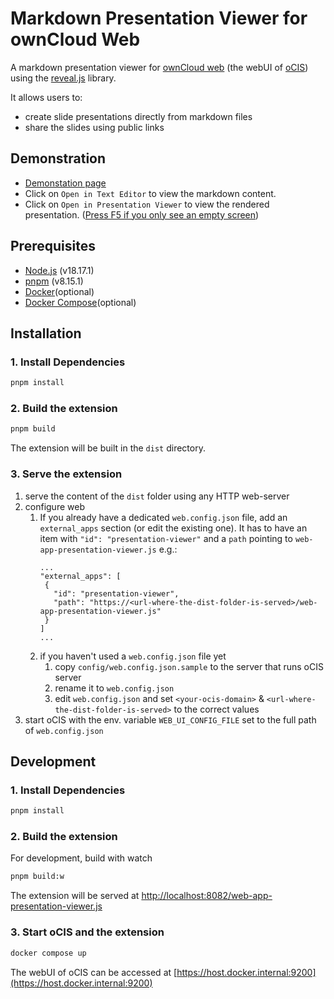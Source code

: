 # Markdown Presentation Viewer for ownCloud Web

A markdown presentation viewer for [ownCloud web](https://github.com/owncloud/web/) (the webUI of [oCIS](https://github.com/owncloud/ocis/)) using the [reveal.js](https://revealjs.com/) library.

It allows users to:
- create slide presentations directly from markdown files
- share the slides using public links

## Demonstration
- [Demonstation page](https://ocis.in-nepal.de/files/link/public/bdSEsErbfGKoOIt?fileId=bdSEsErbfGKoOIt&files-public-link-view-mode=resource-table)
- Click on `Open in Text Editor` to view the markdown content.
- Click on `Open in Presentation Viewer` to view the rendered presentation. ([Press F5 if you only see an empty screen](https://github.com/JankariTech/web-app-presentation-viewer/issues/13))

## Prerequisites
- [Node.js](https://nodejs.org/en/) (v18.17.1)
- [pnpm](https://pnpm.io/) (v8.15.1)
- [Docker](https://www.docker.com/)(optional)
- [Docker Compose](https://docs.docker.com/compose/)(optional)

## Installation
### 1. Install Dependencies
```bash
pnpm install
```

### 2. Build the extension
```bash
pnpm build
```
The extension will be built in the `dist` directory.

### 3. Serve the extension
1. serve the content of the `dist` folder using any HTTP web-server
2. configure web
   1. If you already have a dedicated `web.config.json` file, add an `external_apps` section (or edit the existing one). It has to have an item with `"id": "presentation-viewer"` and a `path` pointing to `web-app-presentation-viewer.js` e.g.:
      ```
      ...
      "external_apps": [
       {
         "id": "presentation-viewer",
         "path": "https://<url-where-the-dist-folder-is-served>/web-app-presentation-viewer.js"
       }
      ]
      ...
      ```
   2. if you haven't used a `web.config.json` file yet
      1. copy `config/web.config.json.sample` to the server that runs oCIS server
      2. rename it to `web.config.json`
      3. edit `web.config.json` and set `<your-ocis-domain>` & `<url-where-the-dist-folder-is-served>` to the correct values
3. start oCIS with the env. variable `WEB_UI_CONFIG_FILE` set to the full path of `web.config.json`

## Development

### 1. Install Dependencies
```bash
pnpm install
```

### 2. Build the extension

For development, build with watch
```bash
pnpm build:w
```
The extension will be served at [http://localhost:8082/web-app-presentation-viewer.js](http://localhost:8082/web-app-presentation-viewer.js)

### 3. Start oCIS and the extension
```bash
docker compose up
```

The webUI of oCIS can be accessed at [https://host.docker.internal:9200](https://host.docker.internal:9200)
